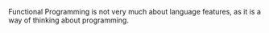 Functional Programming is not very much about language features, as it is a way of thinking about programming.
